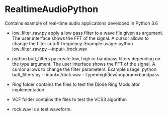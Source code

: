 # RealtimeAudioPython
Contains example of real-time audio applications developed in Python 3.6

- low_filter_raw.py apply a low pass filter to a wave file given as argument. The user interface shows the FFT of the signal. A cursor allows to change the filter cutoff frequency. Example usage: python low_filter_raw.py --input=./rock.wav 

- python butt_filters.py create low, high or bandpass filters depending on the type argument. The user interface shows the FFT of the signal. A cursor allows to change the filter parameters. Example usage: python butt_filters.py --input=./rock.wav --type=high|low|noparam=bandpass 

- Ring folder contains the files to test the Diode Ring Modulator implementation

- VCF folder contains the files to test the VCS3 algorithm

- rock.wav is a test waveform.
